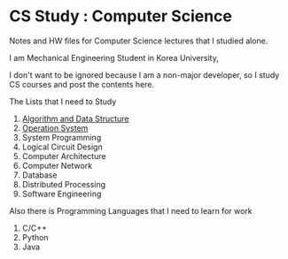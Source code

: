 # CS Study : Computer Science

Notes and HW files for Computer Science lectures that I studied alone.

I am Mechanical Engineering Student in Korea University, 

I don't want to be ignored because I am a non-major developer, so I study CS courses and post the contents here.

The Lists that I need to Study

1. [Algorithm and Data Structure](https://github.com/engineerJPark/Algorithm_CS_Study)
2. [Operation System](https://github.com/engineerJPark/Operation_System_CS_Study)
3. System Programming
4. Logical Circuit Design
5. Computer Architecture
6. Computer Network
7. Database
8. Distributed Processing
9. Software Engineering

Also there is Programming Languages that I need to learn for work

1. C/C++
2. Python
3. Java

